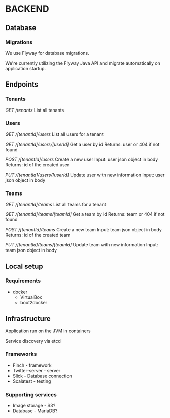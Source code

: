 # BACKEND

## Database

### Migrations

We use Flyway for database migrations.

We're currently utilizing the Flyway Java API and migrate automatically on application startup.

## Endpoints

### Tenants

*GET /tenants*
List all tenants

### Users

*GET /[tenantId]/users*
List all users for a tenant

*GET /[tenantId]/users/[userId]*
Get a user by id
Returns: user or 404 if not found

*POST /[tenantId]/users*
Create a new user
Input: user json object in body
Returns: id of the created user

*PUT /[tenantId]/users/[userId]*
Update user with new information
Input: user json object in body

### Teams

*GET /[tenantId]/teams*
List all teams for a tenant

*GET /[tenantId]/teams/[teamId]*
Get a team by id
Returns: team or 404 if not found

*POST /[tenantId]/teams*
Create a new team
Input: team json object in body
Returns: id of the created team

*PUT /[tenantId]/teams/[teamId]*
Update team with new information
Input: team json object in body

## Local setup

### Requirements

* docker
	- VirtualBox
	- boot2docker

## Infrastructure

Application run on the JVM in containers

Service discovery via etcd

### Frameworks

* Finch - framework
* Twitter-server - server
* Slick - Database connection
* Scalatest - testing

### Supporting services

* Image storage - S3?
* Database - MariaDB?
